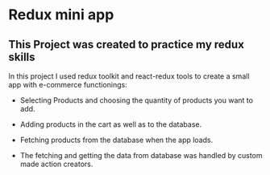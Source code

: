 # Redux mini app


## This Project was created to practice my redux skills

In this project I used redux toolkit and react-redux tools to create a small app with e-commerce functionings:

- Selecting Products and choosing the quantity of products you want to add.
- Adding products in the cart as well as to the database.

- Fetching products from the database when the app loads.

- The fetching and getting the data from database was handled by custom made action creators.
